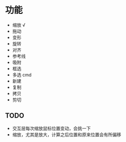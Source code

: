 # 功能
+ 缩放 √
+ 拖动  
+ 变形
+ 旋转
+ 对齐
+ 参考线
+ 吸附
+ 框选
+ 多选 cmd
+ 新建
+ 复制
+ 拷贝
+ 剪切

## TODO
+ 交互层每次缩放鼠标位置变动，会挑一下
+ 缩放，尤其是放大，计算之后位置和原来位置会有所偏移